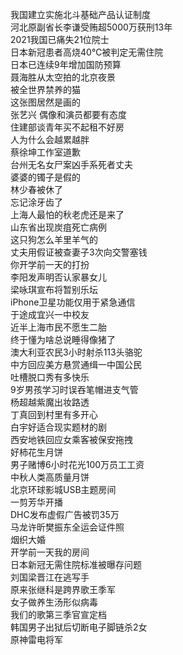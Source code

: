 我国建立实施北斗基础产品认证制度  
河北原副省长李谦受贿超5000万获刑13年  
2021我国已痛失21位院士  
日本新冠患者高烧40℃被判定无需住院  
日本已连续9年增加国防预算  
聂海胜从太空拍的北京夜景  
被全世界禁养的猫  
这张图居然是画的  
张艺兴 偶像和演员都要有态度  
住建部谈青年买不起租不好房  
人为什么会越累越胖  
蔡徐坤工作室道歉  
台州无名女尸案凶手系死者丈夫  
婆婆的镯子是假的  
林少春被休了  
忘记涂牙齿了  
上海人最怕的秋老虎还是来了  
山东省出现炭疽死亡病例  
这只狗怎么羊里羊气的  
丈夫用假证被查妻子3次向交警塞钱  
你开学前一天的打扮  
李阳发声明否认家暴女儿  
梁咏琪宣布将暂别乐坛  
iPhone卫星功能仅用于紧急通信  
于途成宜兴一中校友  
近半上海市民不愿生二胎  
终于懂为啥总说睡得像猪了  
澳大利亚农民3小时射杀113头骆驼  
中方回应美方悬赏通缉一中国公民  
吐槽脱口秀有多快乐  
9岁男孩学习时误吞笔帽进支气管  
杨超越紫魔出妆路透  
丁真回到村里有多开心  
白宇好适合现实题材的剧  
西安地铁回应女乘客被保安拖拽  
好柿花生月饼  
男子赌博6小时花光100万员工工资  
中秋人类高质量月饼  
北京环球影城USB主题房间  
一剪芳华开播  
DHC发布虚假广告被罚35万  
马龙许昕樊振东全运会证件照  
烟织大婚  
开学前一天我的房间  
日本新冠无需住院标准被曝存问题  
刘国梁晋江在逃写手  
原来张继科是跨界歌王季军  
女子做养生汤形似病毒  
我们的歌第三季官宣定档  
韩国男子出狱后切断电子脚链杀2女  
原神雷电将军  
